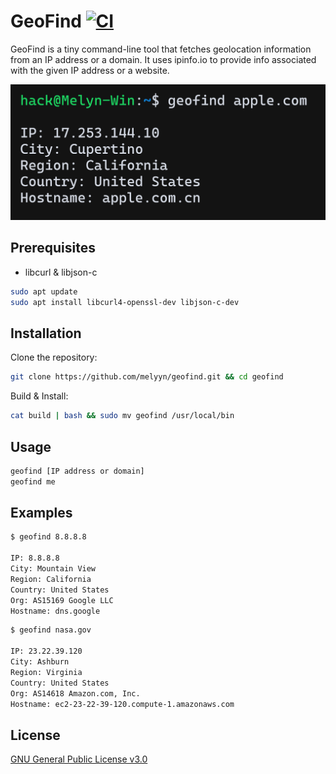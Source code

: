 # GeoFind   [![CI](https://github.com/Melyyn/geofind/actions/workflows/ci.yml/badge.svg)](https://github.com/Melyyn/geofind/actions/workflows/ci.yml)

GeoFind is a tiny command-line tool that fetches geolocation information from an IP address or a domain. It uses ipinfo.io to provide info associated with the given IP address or a website.

![Screenshot](/.github/screenshot.png)

## Prerequisites
- libcurl & libjson-c

```bash
sudo apt update
sudo apt install libcurl4-openssl-dev libjson-c-dev
```

## Installation
Clone the repository:
```bash
git clone https://github.com/melyyn/geofind.git && cd geofind
```

Build & Install:
```bash
cat build | bash && sudo mv geofind /usr/local/bin
```

## Usage
```bash
geofind [IP address or domain]
geofind me
```

## Examples
```bash
$ geofind 8.8.8.8

IP: 8.8.8.8
City: Mountain View
Region: California
Country: United States
Org: AS15169 Google LLC
Hostname: dns.google
```

```bash
$ geofind nasa.gov

IP: 23.22.39.120
City: Ashburn
Region: Virginia
Country: United States
Org: AS14618 Amazon.com, Inc.
Hostname: ec2-23-22-39-120.compute-1.amazonaws.com
```

## License
[GNU General Public License v3.0](https://github.com/Melyyn/geofind/blob/main/LICENSE)
